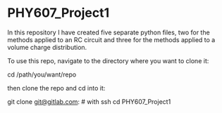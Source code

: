# PHY607_Project1

In this repository I have created five separate python files, two for the methods applied to an RC circuit and three for the methods applied to a volume charge distribution. 

To use this repo, navigate to the directory where you want to clone it:

cd /path/you/want/repo 

then clone the repo and cd into it:

git clone git@gitlab.com: # with ssh
cd PHY607_Project1

